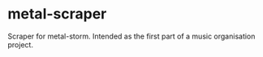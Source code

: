metal-scraper
=============

Scraper for metal-storm. Intended as the first part of a music organisation project.
